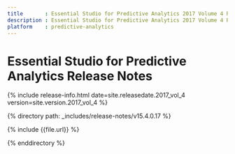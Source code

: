 ```yaml
---
title       : Essential Studio for Predictive Analytics 2017 Volume 4 Release Notes
description : Essential Studio for Predictive Analytics 2017 Volume 4 Release Notes
platform    : predictive-analytics
---
```


# Essential Studio for Predictive Analytics Release Notes 

{% include release-info.html date=site.releasedate.2017_vol_4 version=site.version.2017_vol_4 %} 

{% directory path: _includes/release-notes/v15.4.0.17 %}

{% include {{file.url}} %}

{% enddirectory %}